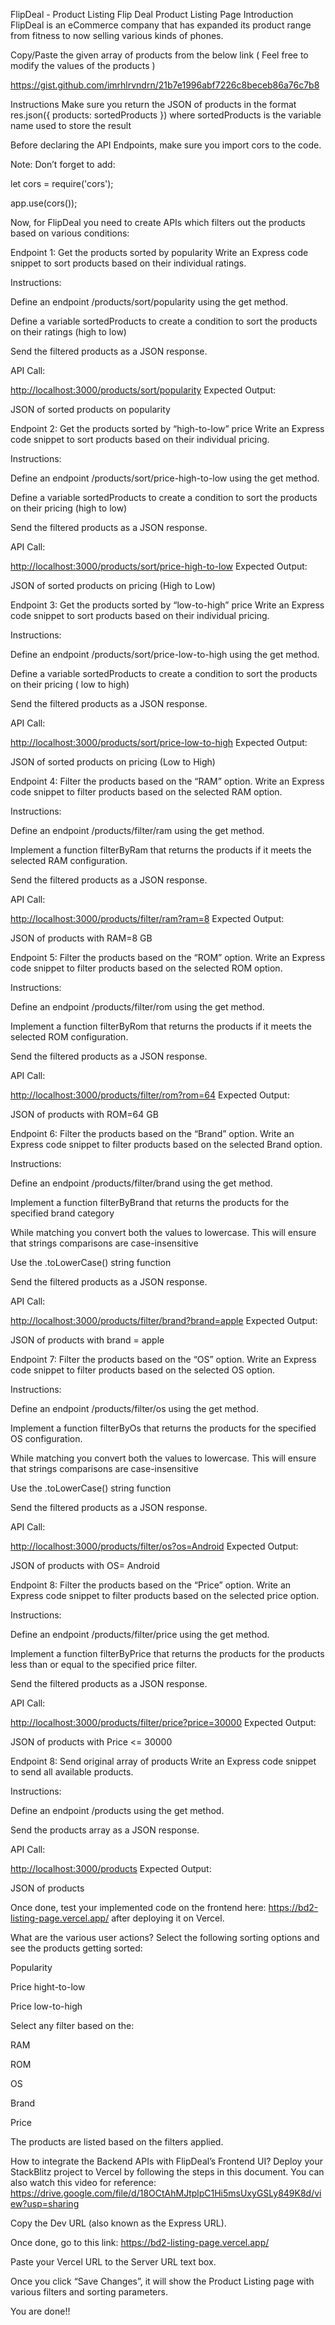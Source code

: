 FlipDeal - Product Listing
Flip Deal Product Listing Page
Introduction
FlipDeal is an eCommerce company that has expanded its product range from fitness to now selling various kinds of phones.

Copy/Paste the given array of products from the below link ( Feel free to modify the values of the products )

https://gist.github.com/imrhlrvndrn/21b7e1996abf7226c8beceb86a76c7b8



Instructions
Make sure you return the JSON of products in the format res.json({ products: sortedProducts }) where sortedProducts is the variable name used to store the result

Before declaring the API Endpoints, make sure you import cors to the code.



Note: Don’t forget to add:

let cors = require('cors');

app.use(cors());


Now, for FlipDeal you need to create APIs which filters out the products based on various conditions:

Endpoint 1: Get the products sorted by popularity
Write an Express code snippet to sort products based on their individual ratings.

Instructions:

Define an endpoint /products/sort/popularity using the get method.

Define a variable sortedProducts to create a condition to sort the products on their ratings (high to low)

Send the filtered products as a JSON response.

API Call:

<http://localhost:3000/products/sort/popularity>
Expected Output:

JSON of sorted products on popularity


Endpoint 2: Get the products sorted by “high-to-low” price
Write an Express code snippet to sort products based on their individual pricing.

Instructions:

Define an endpoint /products/sort/price-high-to-low using the get method.

Define a variable sortedProducts to create a condition to sort the products on their pricing (high to low)

Send the filtered products as a JSON response.

API Call:

<http://localhost:3000/products/sort/price-high-to-low>
Expected Output:

JSON of sorted products on pricing (High to Low)


Endpoint 3: Get the products sorted by “low-to-high” price
Write an Express code snippet to sort products based on their individual pricing.

Instructions:

Define an endpoint /products/sort/price-low-to-high using the get method.

Define a variable sortedProducts to create a condition to sort the products on their pricing ( low to high)

Send the filtered products as a JSON response.

API Call:

<http://localhost:3000/products/sort/price-low-to-high>
Expected Output:

JSON of sorted products on pricing (Low to High)


Endpoint 4: Filter the products based on the “RAM” option.
Write an Express code snippet to filter products based on the selected RAM option.

Instructions:

Define an endpoint /products/filter/ram using the get method.

Implement a function filterByRam that returns the products if it meets the selected RAM configuration.

Send the filtered products as a JSON response.

API Call:

<http://localhost:3000/products/filter/ram?ram=8>
Expected Output:

JSON of products with RAM=8 GB


Endpoint 5: Filter the products based on the “ROM” option.
Write an Express code snippet to filter products based on the selected ROM option.

Instructions:

Define an endpoint /products/filter/rom using the get method.

Implement a function filterByRom that returns the products if it meets the selected ROM configuration.

Send the filtered products as a JSON response.

API Call:

<http://localhost:3000/products/filter/rom?rom=64>
Expected Output:

JSON of products with ROM=64 GB


Endpoint 6: Filter the products based on the “Brand” option.
Write an Express code snippet to filter products based on the selected Brand option.

Instructions:

Define an endpoint /products/filter/brand using the get method.

Implement a function filterByBrand that returns the products for the specified brand category

While matching you convert both the values to lowercase. This will ensure that strings comparisons are case-insensitive

Use the .toLowerCase() string function

Send the filtered products as a JSON response.

API Call:

<http://localhost:3000/products/filter/brand?brand=apple>
Expected Output:

JSON of products with brand = apple


Endpoint 7: Filter the products based on the “OS” option.
Write an Express code snippet to filter products based on the selected OS option.

Instructions:

Define an endpoint /products/filter/os using the get method.

Implement a function filterByOs that returns the products for the specified OS configuration.

While matching you convert both the values to lowercase. This will ensure that strings comparisons are case-insensitive

Use the .toLowerCase() string function

Send the filtered products as a JSON response.

API Call:

<http://localhost:3000/products/filter/os?os=Android>
Expected Output:

JSON of products with OS= Android


Endpoint 8: Filter the products based on the “Price” option.
Write an Express code snippet to filter products based on the selected price option.

Instructions:

Define an endpoint /products/filter/price using the get method.

Implement a function filterByPrice that returns the products for the products less than or equal to the specified price filter.

Send the filtered products as a JSON response.

API Call:

<http://localhost:3000/products/filter/price?price=30000>
Expected Output:

JSON of products with Price <= 30000


Endpoint 8: Send original array of products
Write an Express code snippet to send all available products.

Instructions:

Define an endpoint /products using the get method.

Send the products array as a JSON response.

API Call:

<http://localhost:3000/products>
Expected Output:

JSON of products


Once done, test your implemented code on the frontend here: https://bd2-listing-page.vercel.app/ after deploying it on Vercel.



What are the various user actions?
Select the following sorting options and see the products getting sorted:

Popularity

Price hight-to-low

Price low-to-high

Select any filter based on the:

RAM

ROM

OS

Brand

Price

The products are listed based on the filters applied.

How to integrate the Backend APIs with FlipDeal’s Frontend UI?
Deploy your StackBlitz project to Vercel by following the steps in this document.
You can also watch this video for reference: https://drive.google.com/file/d/18OCtAhMJtplpC1Hi5msUxyGSLy849K8d/view?usp=sharing

Copy the Dev URL (also known as the Express URL).

Once done, go to this link: https://bd2-listing-page.vercel.app/

Paste your Vercel URL to the Server URL text box.

Once you click “Save Changes”, it will show the Product Listing page with various filters and sorting parameters.



You are done!!